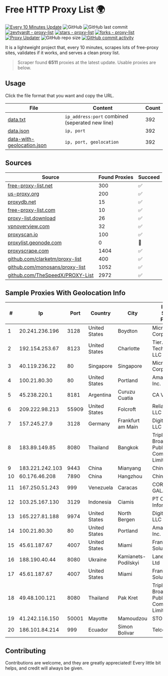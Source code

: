 
# Free HTTP Proxy List 🌍

[![Every 10 Minutes Update](https://github.com/mertguvencli/http-proxy-list/actions/workflows/main.yml/badge.svg?branch=main)](https://github.com/mertguvencli/http-proxy-list/actions/workflows/main.yml)
![GitHub](https://img.shields.io/github/license/mertguvencli/http-proxy-list)
![GitHub last commit](https://img.shields.io/github/last-commit/mertguvencli/http-proxy-list)
[![zevtyardt - proxy-list](https://img.shields.io/static/v1?label=zevtyardt&message=proxy-list&color=blue&logo=github)](https://github.com/zevtyardt/proxy-list "Go to GitHub repo")
[![stars - proxy-list](https://img.shields.io/github/stars/zevtyardt/proxy-list?style=social)](https://github.com/zevtyardt/proxy-list)
[![forks - proxy-list](https://img.shields.io/github/forks/zevtyardt/proxy-list?style=social)](https://github.com/zevtyardt/proxy-list)
[![Proxy Updater](https://github.com/zevtyardt/proxy-list/workflows/Proxy%20Updater/badge.svg)](https://github.com/zevtyardt/proxy-list/actions?query=workflow:"Proxy+Updater")
![GitHub repo size](https://img.shields.io/github/repo-size/zevtyardt/proxy-list)
[![GitHub commit activity](https://img.shields.io/github/commit-activity/m/zevtyardt/proxy-list?logo=commits)](https://github.com/zevtyardt/proxy-list/commits/main)

It is a lightweight project that, every 10 minutes, scrapes lots of free-proxy sites, validates if it works, and serves a clean proxy list.

> Scraper found **6511** proxies at the latest update. Usable proxies are below.

## Usage

Click the file format that you want and copy the URL.

|File|Content|Count|
|----|-------|-----|
|[data.txt](https://raw.githubusercontent.com/mertguvencli/http-proxy-list/main/proxy-list/data.txt)|`ip_address:port` combined (seperated new line)|392|
|[data.json](https://raw.githubusercontent.com/mertguvencli/http-proxy-list/main/proxy-list/data.json)|`ip, port`|392|
|[data-with-geolocation.json](https://raw.githubusercontent.com/mertguvencli/http-proxy-list/main/proxy-list/data-with-geolocation.json)|`ip, port, geolocation`|392|

## Sources

|Source|Found Proxies|Succeed|
|------|-------------|-------|
|[free-proxy-list.net](https://free-proxy-list.net)|300|✅|
|[us-proxy.org](https://www.us-proxy.org)|200|✅|
|[proxydb.net](http://proxydb.net)|15|✅|
|[free-proxy-list.com](https://free-proxy-list.com/?page=&port=&type%5B%5D=http&type%5B%5D=https&up_time=0&search=Search)|10|✅|
|[proxy-list.download](https://www.proxy-list.download/HTTP)|26|✅|
|[vpnoverview.com](https://vpnoverview.com/privacy/anonymous-browsing/free-proxy-servers)|32|✅|
|[proxyscan.io](https://www.proxyscan.io)|100|✅|
|[proxylist.geonode.com](https://proxylist.geonode.com/api/proxy-list?limit=300&page=1&sort_by=lastChecked&sort_type=desc&protocols=http,https)|0|🚫|
|[proxyscrape.com](https://api.proxyscrape.com/v2/?request=displayproxies&protocol=http&timeout=10000&country=all&ssl=all&anonymity=all)|1404|✅|
|[github.com/clarketm/proxy-list](https://raw.githubusercontent.com/clarketm/proxy-list/master/proxy-list-raw.txt)|400|✅|
|[github.com/monosans/proxy-list](https://raw.githubusercontent.com/monosans/proxy-list/main/proxies/http.txt)|1052|✅|
|[github.com/TheSpeedX/PROXY-List](https://raw.githubusercontent.com/TheSpeedX/PROXY-List/master/http.txt)|2972|✅|


## Sample Proxies With Geolocation Info

|#|Ip|Port|Country|City|Internet Service Provider|
|-|--|----|-------|----|-------------------------|
|1|20.241.236.196|3128|United States|Boydton|Microsoft Corporation|
|2|192.154.253.67|8123|United States|Charlotte|Tier.Net Technologies LLC|
|3|40.119.236.22|80|Singapore|Singapore|Microsoft Corporation|
|4|100.21.80.30|80|United States|Portland|Amazon.com, Inc.|
|5|45.238.220.1|8181|Argentina|Curuzu Cuatia|CA VI CU SRL|
|6|209.222.98.213|55909|United States|Folcroft|ReliableSite.Net LLC|
|7|157.245.27.9|3128|Germany|Frankfurt am Main|DigitalOcean, LLC|
|8|183.89.149.85|8080|Thailand|Bangkok|Triple T Broadband Public Company Limited|
|9|183.221.242.103|9443|China|Mianyang|China Mobile|
|10|60.176.46.208|7890|China|Hangzhou|Chinanet|
|11|167.250.51.243|999|Venezuela|Caracas|CORPORACIÓN GALA IT, C.A.|
|12|103.25.167.130|3129|Indonesia|Ciamis|PT Citra Jelajah Informatika|
|13|165.227.81.188|9974|United States|North Bergen|DigitalOcean, LLC|
|14|100.21.80.30|80|United States|Portland|Amazon.com, Inc.|
|15|45.61.187.67|4007|United States|Miami|FranTech Solutions|
|16|188.190.40.44|8080|Ukraine|Kamianets-Podilskyi|Lanet Network Ltd|
|17|45.61.187.67|4007|United States|Miami|FranTech Solutions|
|18|49.48.100.121|8080|Thailand|Pak Kret|Triple T Broadband Public Company Limited|
|19|41.242.116.150|50001|Mayotte|Mamoudzou|STOI-block1|
|20|186.101.84.214|999|Ecuador|Simon Bolivar|Telconet S.A|



## Contributing

Contributions are welcome, and they are greatly appreciated! Every
little bit helps, and credit will always be given.

